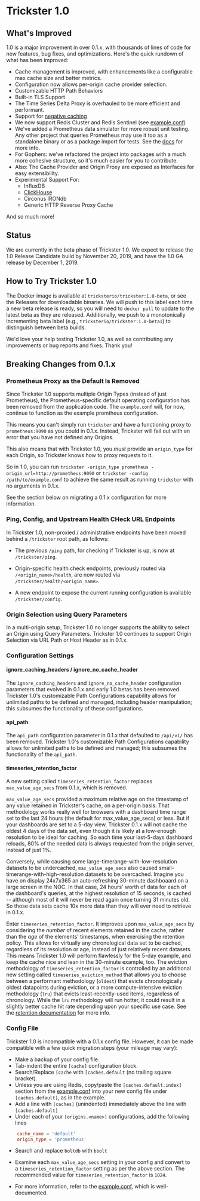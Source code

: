 # Trickster 1.0

## What's Improved

1.0 is a major improvement in over 0.1.x, with thousands of lines of code for new features, bug fixes, and optimizations. Here's the quick rundown of what has been improved:

- Cache management is improved, with enhancements like a configurable max cache size and better metrics.
- Configuration now allows per-origin cache provider selection.
- Customizable HTTP Path Behaviors
- Built-in TLS Support
- The Time Series Delta Proxy is overhauled to be more efficient and performant.
- Support for [negative caching](./negative-caching.md)
- We now support Redis Cluster and Redis Sentinel (see [example.conf](../cmd/trickster/conf/example.conf))
- We've added a Prometheus data simulator for more robust unit testing.  Any other project that queries Prometheus may use it too as a standalone binary or as a package import for tests. See the [docs](./promsim.md) for more info.
- For Gophers: we've refactored the project into packages with a much more cohesive structure, so it's much easier for you to contribute.
- Also: The Cache Provider and Origin Proxy are exposed as Interfaces for easy extensibility.
- Experimental Support For:
  - InfluxDB
  - [ClickHouse](./clickhouse.md)
  - Circonus IRONdb
  - Generic HTTP Reverse Proxy Cache

And so much more!

## Status

We are currently in the beta phase of Trickster 1.0. We expect to release the 1.0 Release Candidate build by November 20, 2019, and have the 1.0 GA release by December 1, 2019.

## How to Try Trickster 1.0

The Docker image is available at `tricksterio/trickster:1.0-beta`, or see the Releases for downloadable binaries. We will push to this label each time a new beta release is ready, so you will need to `docker pull` to update to the latest beta as they are released. Additionally, we push to a monotonically incrementing beta label (e.g., `tricksterio/trickster:1.0-beta1`) to distinguish between beta builds.

We'd love your help testing Trickster 1.0, as well as contributing any improvements or bug reports and fixes. Thank you!

## Breaking Changes from 0.1.x

### Prometheus Proxy as the Default Is Removed

Since Trickster 1.0 supports multiple Origin Types (instead of just Prometheus), the Prometheus-specific default operating configuration has been removed from the application code. The `example.conf` will, for now, continue to function as the example promtheus configuration.

This means you can't simply run `trickster` and have a functioning proxy to `prometheus:9090` as you could in 0.1.x. Instead, Trickster will fail out with an error that you have not defined any Origins.

This also means that with Trickster 1.0, you _must_ provide an `origin_type` for each Origin, so Trickster knows how to proxy requests to it.

 So in 1.0, you can run `trickster -origin_type prometheus -origin_url=http://prometheus:9090` or `trickster -config /path/to/example.conf` to achieve the same result as running `trickster` with no arguments in 0.1.x.

See the section below on migrating a 0.1.x configuration for more information.

### Ping, Config, and Upstream Health CHeck URL Endpoints

In Trickster 1.0, non-proxied / administrative endpoints have been moved behind a `/trickster` root path, as follows:

- The previous `/ping` path, for checking if Trickster is up, is now at `/trickster/ping`.

- Origin-specific health check endpoints, previously routed via `/<origin_name>/health`, are now routed via `/trickster/health/<origin_name>`.

- A new endpoint to expose the current running configuration is available `/trickster/config`.

### Origin Selection using Query Parameters

In a multi-origin setup, Trickster 1.0 no longer supports the ability to select an Origin using Query Parameters. Trickster 1.0 continues to support Origin Selection via URL Path or Host Header as in 0.1.x.

### Configuration Settings

#### ignore_caching_headers / ignore_no_cache_header

The `ignore_caching_headers` and `ignore_no_cache_header` configuration parameters that evolved in 0.1.x and early 1.0 betas has been removed. Trickster 1.0's customizable Path Configurations capability allows for unlimited paths to be defined and managed, including header manipulation; this subsumes the functionality of these configurations.

#### api_path

The `api_path` configuration parameter in 0.1.x that defaulted to `/api/v1/` has been removed. Trickster 1.0's customizable Path Configurations capability allows for unlimited paths to be defined and managed; this subsumes the functionality of the `api_path`.

#### timeseries_retention_factor

A new setting called `timeseries_retention_factor` replaces `max_value_age_secs` from 0.1.x, which is removed.

`max_value_age_secs` provided a maximum relative age on the timestamp of any value retained in Trickster's cache, on a per-origin basis. That methodology works really well for browsers with a dashboard time range set to the last 24 hours (the default for max_value_age_secs) or less. But if your dashboards are set to a 5-day view, Trickster 0.1.x will not cache the oldest 4 days of the data set, even though it is likely at a low-enough resolution to be ideal for caching. So each time your last-5-days dashboard reloads, 80% of the needed data is always requested from the origin server, instead of just 1%.

Conversely, while causing some large-timerange-with-low-resolution datasets to be undercached, `max_value_age_secs` also caused small-timerange-with-high-resolution datasets to be overcached. Imagine you have on display 24x7x365 an auto-refreshing 30-minute dashboaard on a large screen in the NOC. In that case, 24 hours' worth of data for each of the dashboard's queries, at the highest resolution of 15 seconds, is cached -- although most of it will never be read again once turning 31 minutes old. So those data sets cache 10x more data than they will ever need to retrieve in 0.1.x.

Enter `timeseries_retention_factor`. It improves upon `max_value_age_secs` by considering the _number_ of recent elements retained in the cache, rather than the _age_ of the elements' timestamps, when exercising the retention policy. This allows for virtually any chronological data set to be cached, regardless of its resolution or age, instead of just relatively recent datasets. This means Trickster 1.0 will perform flawlessly for the 5-day example, and keep the cache nice and lean in the 30-minute example, too. The eviction methodology of `timeseries_retention_factor` is controlled by an additional new setting called `timeseries_eviction_method` that allows you to choose between a performant methodology (`oldest`) that evicts chronologically oldest datapoints during eviction, or a more compute-intensive eviction methodology (`lru`) that evicts least-recently-used items, regardless of chronology. While the `lru` methodology will run hotter, it could result in a slightly better cache hit rate depending upon your specific use case. See the [retention documentation](./retention.md) for more info.

### Config File

Trickster 1.0 is incompatible with a 0.1.x config file. However, it can be made compatible with a few quick migration steps (your mileage may vary):

- Make a backup of your config file.
- Tab-indent the entire `[cache]` configuration block.
- Search/Replace `[cache` with `[caches.default` (no trailing square bracket).
- Unless you are using Redis, copy/paste the `[caches.default.index]` section from the [example.conf](../cmd/trickster/conf/example.conf) into your new config file under `[caches.default]`, as in the example.
- Add a line with `[caches]` (unindented) immediately above the line with `[caches.default]`
- Under each of your `[origins.<name>]` configurations, add the following lines

```toml
    cache_name = 'default'
    origin_type = 'prometheus'
```

- Search and replace `boltdb` with `bbolt`
- Examine each `max_value_age_secs` setting in your config and convert to a `timeseries_retention_factor` setting as per the above section. The recommended value for `timeseries_retention_factor` is `1024`.

- For more information, refer to the [example.conf](../cmd/trickster/conf/example.conf), which is well-documented.
